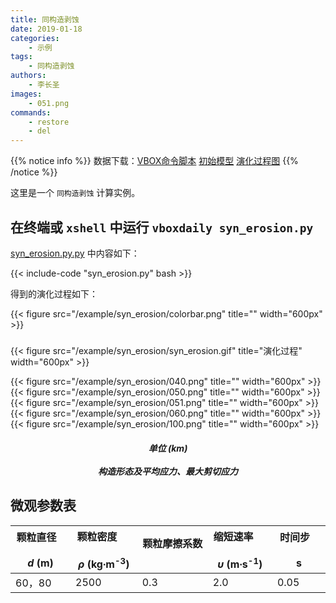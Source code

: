 ```yaml
---
title: 同构造剥蚀
date: 2019-01-18
categories:
    - 示例
tags:
    - 同构造剥蚀
authors:
    - 李长圣
images:
    - 051.png
commands:
    - restore
    - del
---
```


{{% notice info %}}
数据下载：[VBOX命令脚本](/example/syn_erosion/syn_erosion.py)
[初始模型](/example/syn_erosion/0000046000.sav)
[演化过程图](/example/syn_erosion/syn_erosion.gif)
{{% /notice %}}


这里是一个 `同构造剥蚀` 计算实例。

## 在终端或 `xshell` 中运行 `vboxdaily syn_erosion.py` 
 [syn_erosion.py.py](/example/syn_erosion/syn_erosion.py) 中内容如下：

{{< include-code "syn_erosion.py" bash >}}

得到的演化过程如下：

{{< figure src="/example/syn_erosion/colorbar.png" title="" width="600px" >}}
<h5></h5>
{{< figure src="/example/syn_erosion/syn_erosion.gif" title="演化过程" width="600px" >}}

{{< figure src="/example/syn_erosion/040.png" title="" width="600px" >}}
{{< figure src="/example/syn_erosion/050.png" title="" width="600px" >}}
{{< figure src="/example/syn_erosion/051.png" title="" width="600px" >}}
{{< figure src="/example/syn_erosion/060.png" title="" width="600px" >}}
{{< figure src="/example/syn_erosion/100.png" title="" width="600px" >}}
<center><h5>单位 (km)<br><br>构造形态及平均应力、最大剪切应力</h5></center>

## 微观参数表

| 颗粒直径  &nbsp;&nbsp; &nbsp; &nbsp; &nbsp; <br> _d_ (m)  | 颗粒密度  &nbsp;&nbsp; &nbsp; &nbsp; &nbsp; <br> _ρ_ (kg∙m<sup>-3</sup>)   | 颗粒摩擦系数  &nbsp;&nbsp; &nbsp; &nbsp; &nbsp; <br>  | 缩短速率 &nbsp;&nbsp; &nbsp; &nbsp; &nbsp; <br>  _υ_ (m∙s<sup>-1</sup>)|  时间步 &nbsp;&nbsp; &nbsp; &nbsp; &nbsp; <br> s |
|---------------|-----------|--------|----------|-------------|
|    60，80   |   2500   |   0.3   |   2.0   |   0.05 |

